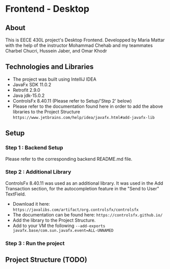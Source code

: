# Frontend - Desktop

## About
This is EECE 430L project's Desktop Frontend. Developped by Maria Mattar with the help of the instructor Mohammad Chehab and my teammates Charbel Chucri, Hussein Jaber, and Omar Khodr

## Technologies and Libraries
* The project was built using IntelliJ IDEA 
* JavaFx SDK 11.0.2 
* Retrofit 2.9.0
* Java jdk-15.0.2
* ControlsFx 8.40.11 (Please refer to Setup/'Step 2' below)
* Please refer to the documentation found here in order to add the above libraries to the Project Structure `https://www.jetbrains.com/help/idea/javafx.html#add-javafx-lib`

## Setup

### Step 1 : Backend Setup
Please refer to the corresponding backend README.md file.

### Step 2 : Additional Library
ControlsFx 8.40.11 was used as an additional library.
It was used in the Add Transaction section, for the autocompletion feature in the "Send to User" TextField.
* Download it here: `https://javalibs.com/artifact/org.controlsfx/controlsfx`
* The documentation can be found here: `https://controlsfx.github.io/` 
* Add the library to the Project Structure.
* Add to your VM the following  `--add-exports javafx.base/com.sun.javafx.event=ALL-UNNAMED`

### Step 3 : Run the project

## Project Structure (TODO)
